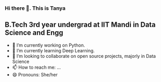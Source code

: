 ### Hi there 👋. This is Tanya

## B.Tech 3rd year undergrad at IIT Mandi in Data Science and Engg

<!--
**tanyasheru23/tanyasheru23** is a ✨ _special_ ✨ repository because its `README.md` (this file) appears on your GitHub profile.

Here are some ideas to get you started:

- 🔭 I’m currently working on ...
- 🌱 I’m currently learning ...
- 👯 I’m looking to collaborate on ...
- 🤔 I’m looking for help with ...
- 💬 Ask me about ...
- 📫 How to reach me: ...
- 😄 Pronouns: ...
- ⚡ Fun fact: ...
-->
- 🔭 I’m currently working on Python.
- 🌱 I’m currently learning Deep Learning.
- 👯 I’m looking to collaborate on open source projects, majorly in Data Science
- 📫 How to reach me: ...
- 😄 Pronouns: She/her
